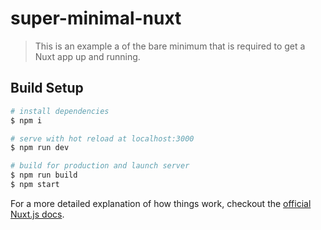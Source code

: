 # super-minimal-nuxt

> This is an example a of the bare minimum that is required to get a Nuxt app up and running.

## Build Setup

``` bash
# install dependencies
$ npm i

# serve with hot reload at localhost:3000
$ npm run dev

# build for production and launch server
$ npm run build
$ npm start

```

For a more detailed explanation of how things work, checkout the [official Nuxt.js docs](https://nuxtjs.org/guide).
